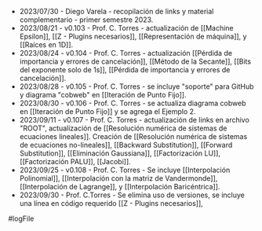 - 2023/07/30 - Diego Varela - recopilación de links y material complementario - primer semestre 2023.
- 2023/08/21 - v0.103 - Prof. C. Torres - actualización de [[Machine Epsilon]], [[Z - Plugins necesarios]], [[Representación de máquina]], y [[Raíces en 1D]].
- 2023/08/24 - v0.104 - Prof. C. Torres - actualización [[Pérdida de importancia y errores de cancelación]], [[Método de la Secante]], [[Bits del exponente solo de 1s]], [[Pérdida de importancia y errores de cancelación]].
- 2023/08/28 - v0.105 - Prof. C. Torres - se incluye "soporte" para GitHub y diagrama "cobweb" en [[Iteración de Punto Fijo]].
- 2023/08/30 - v0.106 - Prof. C. Torres - se actualiza diagrama cobweb en [[Iteración de Punto Fijo]] y se agrega el Ejemplo 2.
- 2023/09/11 - v0.107 - Prof. C. Torres - actualización de links en archivo "ROOT", actualización de [[Resolución numérica de sistemas de ecuaciones lineales]]. Creación de [[Resolución numérica de sistemas de ecuaciones no-lineales]], [[Backward Substitution]], [[Forward Substitution]], [[Eliminación Gaussiana]], [[Factorización LU]], [[Factorización PALU]], [[Jacobi]].
- 2023/09/25 - v0.108 - Prof. C. Torres - Se incluye [[Interpolación Polinomial]], [[Interpolación con la matriz de Vandermonde]], [[Interpolación de Lagrange]], y [[Interpolación Baricéntrica]].
- 2023/09/30 - Prof. C.Torres - Se elimina uso de versiones, se incluye una línea en código requerido [[Z - Plugins necesarios]], 

#logFile